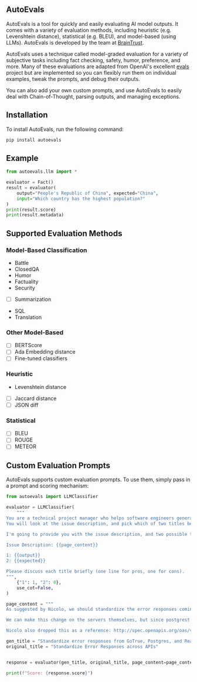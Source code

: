 ## AutoEvals

AutoEvals is a tool for quickly and easily evaluating AI model outputs. It comes with a variety of evaluation
methods, including heuristic (e.g. Levenshtein distance), statistical (e.g. BLEU), and model-based (using LLMs).
AutoEvals is developed by the team at [BrainTrust](https://braintrustdata.com/).

AutoEvals uses a technique called model-graded evaluation for a variety of subjective tasks including fact checking,
safety, humor, preference, and more. Many of these evaluations are adapted from OpenAI's excellent [evals](https://github.com/openai/evals)
project but are implemented so you can flexibly run them on individual examples, tweak the prompts, and debug
their outputs.

You can also add your own custom prompts, and use AutoEvals to easily deal with Chain-of-Thought, parsing outputs,
and managing exceptions.

## Installation

To install AutoEvals, run the following command:

```bash
pip install autoevals
```

## Example

```python
from autoevals.llm import *

evaluator = Fact()
result = evaluator(
    output="People's Republic of China", expected="China",
    input="Which country has the highest population?"
)
print(result.score)
print(result.metadata)
```

## Supported Evaluation Methods

### Model-Based Classification

- Battle
- ClosedQA
- Humor
- Factuality
- Security
- [ ] Summarization
- SQL
- Translation

### Other Model-Based

- [ ] BERTScore
- [ ] Ada Embedding distance
- [ ] Fine-tuned classifiers

### Heuristic

- Levenshtein distance
- [ ] Jaccard distance
- [ ] JSON diff

### Statistical

- [ ] BLEU
- [ ] ROUGE
- [ ] METEOR

## Custom Evaluation Prompts

AutoEvals supports custom evaluation prompts. To use them, simply pass in a prompt and scoring mechanism:

```python
from autoevals import LLMClassifier

evaluator = LLMClassifier(
    """
You are a technical project manager who helps software engineers generate better titles for their GitHub issues.
You will look at the issue description, and pick which of two titles better describes it.

I'm going to provide you with the issue description, and two possible titles.

Issue Description: {{page_content}}

1: {{output}}
2: {{expected}}

Please discuss each title briefly (one line for pros, one for cons).
""",
    {"1": 1, "2": 0},
    use_cot=False,
)

page_content = """
As suggested by Nicolo, we should standardize the error responses coming from GoTrue, postgres, and realtime (and any other/future APIs) so that it's better DX when writing a client,

We can make this change on the servers themselves, but since postgrest and gotrue are fully/partially external may be harder to change, it might be an option to transform the errors within the client libraries/supabase-js, could be messy?

Nicolo also dropped this as a reference: http://spec.openapis.org/oas/v3.0.3#openapi-specification"""

gen_title = "Standardize error responses from GoTrue, Postgres, and Realtime APIs for better DX"
original_title = "Standardize Error Responses across APIs"


response = evaluator(gen_title, original_title, page_content=page_content)

print(f"Score: {response.score}")
```
